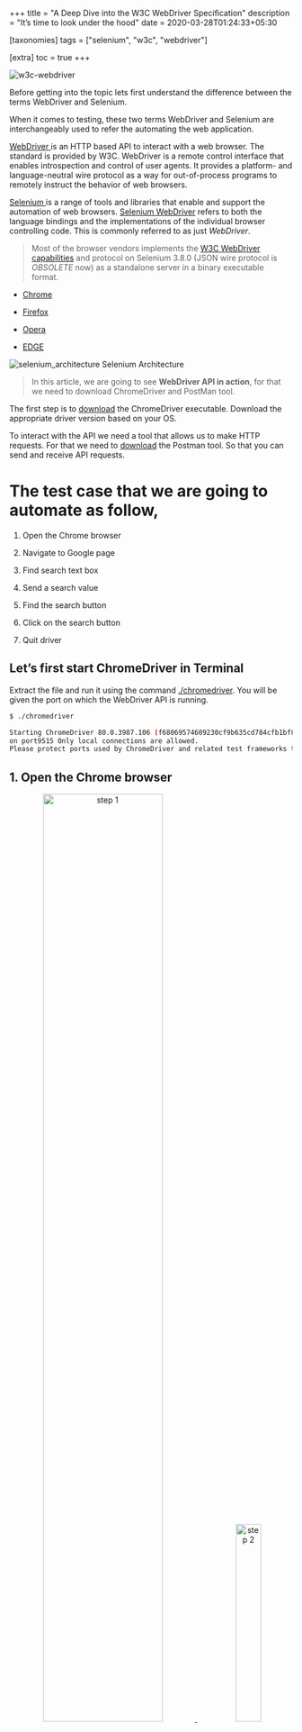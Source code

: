 +++
title = "A Deep Dive into the W3C WebDriver Specification"
description = "It’s time to look under the hood"
date = 2020-03-28T01:24:33+05:30

[taxonomies]
tags = ["selenium", "w3c", "webdriver"]

[extra]
toc = true
+++

![w3c-webdriver](https://cdn-images-1.medium.com/max/2390/1*szv6X0IYai76AwQx17DgsA.png)

Before getting into the topic lets first understand the difference between the terms WebDriver and Selenium.

When it comes to testing, these two terms WebDriver and Selenium are interchangeably used to refer the automating the web application.

[WebDriver ](https://w3c.github.io/webdriver/)is an HTTP based API to interact with a web browser. The standard is provided by W3C. WebDriver is a remote control interface that enables introspection and control of user agents. It provides a platform- and language-neutral wire protocol as a way for out-of-process programs to remotely instruct the behavior of web browsers.

[Selenium ](https://www.selenium.dev/documentation/en/)is a range of tools and libraries that enable and support the automation of web browsers. [Selenium WebDriver](https://www.selenium.dev/documentation/en/webdriver/understanding_the_components/) refers to both the language bindings and the implementations of the individual browser controlling code. This is commonly referred to as just _WebDriver_.

> Most of the browser vendors implements the [W3C WebDriver capabilities](https://w3c.github.io/webdriver/webdriver-spec.html) and protocol on Selenium 3.8.0 (JSON wire protocol is _OBSOLETE_ now) as a standalone server in a binary executable format.

- [Chrome](https://sites.google.com/a/chromium.org/chromedriver/downloads)

- [Firefox](https://github.com/mozilla/geckodriver/releases)

- [Opera](https://github.com/operasoftware/operachromiumdriver/releases)

- [EDGE](https://developer.microsoft.com/en-us/microsoft-edge/tools/webdriver/#downloads)

![selenium_architecture](https://cdn-images-1.medium.com/max/2440/1*de0VdIsqiluhVWEne3NF7A.jpeg) Selenium Architecture

> In this article, we are going to see **WebDriver API in action**, for that we need to download ChromeDriver and PostMan tool.

The first step is to [download](https://sites.google.com/a/chromium.org/chromedriver/downloads) the ChromeDriver executable. Download the appropriate driver version based on your OS.

To interact with the API we need a tool that allows us to make HTTP requests. For that we need to [download](https://www.postman.com/downloads/) the Postman tool. So that you can send and receive API requests.

# The test case that we are going to automate as follow,

1. Open the Chrome browser

2. Navigate to Google page

3. Find search text box

4. Send a search value

5. Find the search button

6. Click on the search button

7. Quit driver

## Let’s first start ChromeDriver in Terminal

Extract the file and run it using the command [./chromedriver](https://w3c.github.io/webdriver/#new-session). You will be given the port on which the WebDriver API is running.

```bash
$ ./chromedriver

Starting ChromeDriver 80.0.3987.106 (f68069574609230cf9b635cd784cfb1bf81bb53a-refs/branch heads/3987@{#882})
on port9515 Only local connections are allowed.
Please protect ports used by ChromeDriver and related test frameworks to prevent access by malicious code.
```

## 1. Open the Chrome browser

<p align="center">
    <a href='https://cdn-images-1.medium.com/max/2540/1*HX7JzMXo5R75qtkFTA4zhQ.png' target="_blank">
        <img alt="step 1" src="https://cdn-images-1.medium.com/max/2540/1*HX7JzMXo5R75qtkFTA4zhQ.png" width="65%">
    </a>
      &nbsp; &nbsp;
    <a href='https://cdn-images-1.medium.com/max/2000/1*I3cVPlrRTp4_n9pylkQnRw.png' target="_blank">
        <img alt="step 2" src="https://cdn-images-1.medium.com/max/2000/1*I3cVPlrRTp4_n9pylkQnRw.png" width="30%">
    </a>
</p>

<p align="center">
    <a href='https://cdn-images-1.medium.com/max/2000/1*O9gSQmtKsBafxdqHAQT0OQ.png' target="_blank">
        <img alt="step 3" src="https://cdn-images-1.medium.com/max/2000/1*O9gSQmtKsBafxdqHAQT0OQ.png" width="45%">
    </a>
    &nbsp; &nbsp;
    <a href='https://cdn-images-1.medium.com/max/2000/1*faSnhxAkGGE6RIsYbw5PyQ.png' target="_blank">
        <img alt="step 4" src="https://cdn-images-1.medium.com/max/2000/1*faSnhxAkGGE6RIsYbw5PyQ.png" width="45%">
    </a>
</p>

Now that the `chromedriver` started in the default port 9519. Let's open the browser. This is done by creating a new session. To create a new session using the WebDriver API, make an HTTP `POST` request to the [/session](https://w3c.github.io/webdriver/#new-session) endpoint. In addition, we need to define the type of browser. This information is sent in as a JSON object in the POST body. On success, the response includes a `sessionId`.

## 2. Navigate to Google page

![](https://cdn-images-1.medium.com/max/2000/1*tfiJOwHyAsNGBxgzgMqKUQ.png)

The next step is to open a URL in the browser. This is done with an HTTP `POST` request to [/session/<session_id>/url](https://w3c.github.io/webdriver/#navigate-to), with the POST body including the `URL` that will be opened

## 3. Find search text box

<img alt="step 1" src="https://cdn-images-1.medium.com/max/2076/1*We5Hhw6j_bIPqCNqO_EO2w.png" width="100%">

<p align="center">
    <img alt="step 2" src="https://cdn-images-1.medium.com/max/2000/1*YqaSJkKPYOsrpxR_YMIcsw.png" width="45%">
    &nbsp; &nbsp;
    <img alt="step 3" src="https://cdn-images-1.medium.com/max/2000/1*mTJcGR9zcyTUq9Z9eZKYwA.png" width="45%">
</p>

Now that we have opened the Google page, let's find the search text box. This is done with an HTTP `POST` request to [/session/<session_id>/element](https://w3c.github.io/webdriver/#find-element), with the POST body including the `location strategy` and `selector`

## 4. Send a search value

![](https://cdn-images-1.medium.com/max/2000/1*bLtuBqQlixM8buEikmwFYw.png)

After locating the search box, let's send the search value. This is done with an HTTP `POST` request to [/session/<session_id>/element/<element_id>/value](https://w3c.github.io/webdriver/#element-send-keys), with the POST body including the value in the `text` parameter

## 5. Find the search button

![](https://cdn-images-1.medium.com/max/2000/1*C-MRw9CryoicmxbjE8Kt9Q.png)

<p align="center">
    <img alt="step 2" src="https://cdn-images-1.medium.com/max/2000/1*bYRsHcSi-kgMYCpkZSRvbw.png" width="45%">
    &nbsp; &nbsp;
    <img alt="step 3" src="https://cdn-images-1.medium.com/max/2000/1*HTO1qzeTEKGG8hrk7YgtTw.png" width="45%">
</p>

Let's find the search text button. This is done with an HTTP `POST` request to [/session/<session_id>/element](https://w3c.github.io/webdriver/#find-element), with the POST body including the `location strategy` and `selector`

## 6. Click on search button

![](https://cdn-images-1.medium.com/max/2000/1*n-FjMiz5gfQZQDkjyGIgVQ.png)

Now let's click the search text button. This is done with an HTTP `POST` request to [/session/<session_id>/element/<element_id/click](https://w3c.github.io/webdriver/#element-click), with the POST body including the `empty dictionary`

## 7. Quit driver

![](https://cdn-images-1.medium.com/max/2000/1*EX3TgWgWfenwaCZIn9yQbA.png)

To quit the driver, send the HTTP `DELETE` request to [/session/<session_id>](https://w3c.github.io/webdriver/#delete-session)

<div align="center">* * * *</div>

Originally published on [Medium](https://medium.com/@madhankumaravelu93/a-deep-dive-into-the-w3c-webdriver-specification-fcf0906048f9)

Thanks to [Peter Thomas](https://twitter.com/ptrthomas?lang=en) creator of [Karate DSL](https://github.com/intuit/karate)

You can find the [GitHub Source code](https://github.com/madhank93/automation_using_chromedriver_postman) with all of these above steps.

# References

[1] [https://www.selenium.dev/documentation/en/](https://www.selenium.dev/documentation/en/)

[2] [https://www.youtube.com/watch?v=IcCnzXTxFt0&feature=youtu.be](https://www.youtube.com/watch?v=IcCnzXTxFt0&feature=youtu.be)

[3] [https://www.slideshare.net/ptrthomas/a-deep-dive-into-the-w3c-webdriver-specification](https://www.slideshare.net/ptrthomas/a-deep-dive-into-the-w3c-webdriver-specification)

[4] [https://www.erranderr.com/blog/webdriver-ontology.html](<https://www.erranderr.com/blog/webdriver-ontology.html](https://www.erranderr.com/blog/webdriver-ontology.html)>)

[5] [https://sfconservancy.org/news/2018/may/31/seleniumW3C/](https://sfconservancy.org/news/2018/may/31/seleniumW3C/)

[6] [https://lists.w3.org/Archives/Public/public-browser-tools-testing/2016AprJun/0097.html](https://lists.w3.org/Archives/Public/public-browser-tools-testing/2016AprJun/0097.html)

